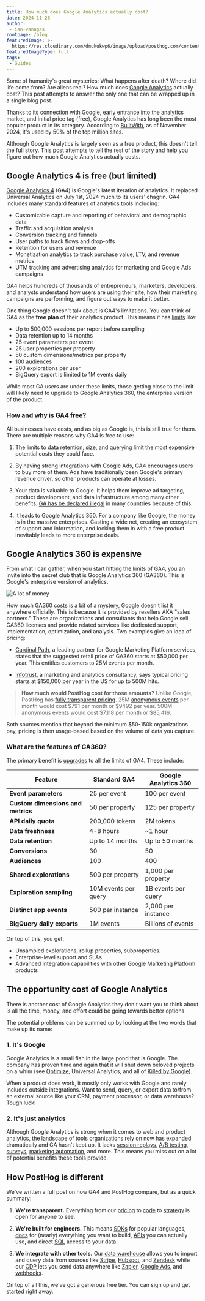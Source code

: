 ```yaml
---
title: How much does Google Analytics actually cost?
date: 2024-11-28
author:
 - ian-vanagas
rootpage: /blog
featuredImage: >-
  https://res.cloudinary.com/dmukukwp6/image/upload/posthog.com/contents/images/blog/posthog-vs-ga4/posthog-vs-ga4.jpeg
featuredImageType: full
tags:
 - Guides
---
```


Some of humanity's great mysteries: What happens after death? Where did life come from? Are aliens real? How much does [Google Analytics](/blog/google-analytics-to-posthog) actually cost? This post attempts to answer the only one that can be wrapped up in a single blog post. 

Thanks to its connection with Google, early entrance into the analytics market, and initial price tag (free), Google Analytics has long been the most popular product in its category. According to [BuiltWith](https://trends.builtwith.com/analytics/Google-Analytics), as of November 2024, it's used by 50% of the top million sites.

Although Google Analytics is largely seen as a free product, this doesn't tell the full story. This post attempts to tell the rest of the story and help you figure out how much Google Analytics actually costs. 

## Google Analytics 4 is free (but limited)

[Google Analytics 4](/blog/posthog-vs-ga4) (GA4) is Google's latest iteration of analytics. It replaced Universal Analytics on July 1st, 2024 much to its users' chagrin. GA4 includes many standard features of analytics tools including:

- Customizable capture and reporting of behavioral and demographic data
- Traffic and acquisition analysis
- Conversion tracking and funnels
- User paths to track flows and drop-offs
- Retention for users and revenue
- Monetization analytics to track purchase value, LTV, and revenue metrics
- UTM tracking and advertising analytics for marketing and Google Ads campaigns

GA4 helps hundreds of thousands of entrepreneurs, marketers, developers, and analysts understand how users are using their site, how their marketing campaigns are performing, and figure out ways to make it better.

One thing Google doesn't talk about is GA4's limitations. You can think of GA4 as the **free plan** of their analytics product. This means it has [limits](https://support.google.com/analytics/answer/11202874?sjid=1063875790934107320-NC) like:

- Up to 500,000 sessions per report before sampling
- Data retention up to 14 months
- 25 event parameters per event
- 25 user properties per property
- 50 custom dimensions/metrics per property
- 100 audiences
- 200 explorations per user
- BigQuery export is limited to 1M events daily

While most GA users are under these limits, those getting close to the limit will likely need to upgrade to Google Analytics 360, the enterprise version of the product.

### How and why is GA4 free?

All businesses have costs, and as big as Google is, this is still true for them. There are multiple reasons why GA4 is free to use:

1. The limits to data retention, size, and querying limit the most expensive potential costs they could face.

2. By having strong integrations with Google Ads, GA4 encourages users to buy more of them. Ads have traditionally been Google's primary revenue driver, so other products can operate at losses.

3. Your data is valuable to Google. It helps them improve ad targeting, product development, and data infrastructure among many other benefits. [GA has be declared illegal](/blog/is-google-analytics-illegal-microsite) in many countries because of this.

4. It leads to Google Analytics 360. For a company like Google, the money is in the massive enterprises. Casting a wide net, creating an ecosystem of support and information, and locking them in with a free product inevitably leads to more enterprise deals.

## Google Analytics 360 is expensive

From what I can gather, when you start hitting the limits of GA4, you an invite into the secret club that is Google Analytics 360 (GA360). This is Google's enterprise version of analytics.

![A lot of money](https://res.cloudinary.com/dmukukwp6/image/upload/image_ec753abf75.png)

How much GA360 costs is a bit of a mystery, Google doesn't list it anywhere officially. This is because it is provided by resellers AKA "sales partners." These are organizations and consultants that help Google sell GA360 licenses and provide related services like dedicated support, implementation, optimization, and analysis. Two examples give an idea of pricing:

- [Cardinal Path](https://www.cardinalpath.com/blog/ua-360-vs-ga4-360-pricing-model), a leading partner for Google Marketing Platform services, states that the suggested retail price of GA360 starts at $50,000 per year. This entitles customers to 25M events per month.

- [Infotrust](https://infotrust.com/wp-content/uploads/2018/10/google-analytics-adobe-analytics.pdf), a marketing and analytics consultancy, says typical pricing starts at $150,000 per year in the US for up to 500M hits.

> **How much would PostHog cost for those amounts?** Unlike Google, PostHog has [fully transparent pricing](/pricing). 25M [anonymous events](/docs/data/anonymous-vs-identified-events) per month would cost $791 per month or $9492 per year. 500M anonymous events would cost $7,118 per month or $85,416.

Both sources mention that beyond the minimum $50-150k organizations pay, pricing is then usage-based based on the volume of data you capture. 

### What are the features of GA360?

The primary benefit is [upgrades](https://support.google.com/analytics/answer/11202874?sjid=1063875790934107320-NC) to all the limits of GA4. These include:

| **Feature** | **Standard GA4** | **Google Analytics 360** |
| --- | --- | --- |
| **Event parameters** | 25 per event | 100 per event |
| **Custom dimensions and metrics** | 50 per property | 125 per property |
| **API daily quota** | 200,000 tokens | 2M tokens |
| **Data freshness** | 4-8 hours | ~1 hour |
| **Data retention** | Up to 14 months | Up to 50 months |
| **Conversions** | 30 | 50 |
| **Audiences** | 100 | 400 |
| **Shared explorations** | 500 per property | 1,000 per property |
| **Exploration sampling** | 10M events per query | 1B events per query |
| **Distinct app events** | 500 per instance | 2,000 per instance |
| **BigQuery daily exports** | 1M events | Billions of events |

On top of this, you get:

- Unsampled explorations, rollup properties, subproperties.
- Enterprise-level support and SLAs
- Advanced integration capabilities with other Google Marketing Platform products

## The opportunity cost of Google Analytics

There is another cost of Google Analytics they don't want you to think about is all the time, money, and effort could be going towards better options.

The potential problems can be summed up by looking at the two words that make up its name:

### 1. It's Google

Google Analytics is a small fish in the large pond that is Google. The company has proven time and again that it will shut down beloved projects on a whim (see [Optimize](/blog/google-optimize-alternatives), Universal Analytics, and all of [Killed by Google](https://killedbygoogle.com/)). 

When a product does work, it mostly only works with Google and rarely includes outside integrations. Want to send, query, or export data to/from an external source like your CRM, payment processor, or data warehouse? Tough luck!

### 2. It's just analytics

Although Google Analytics is strong when it comes to web and product analytics, the landscape of tools organizations rely on now has expanded dramatically and GA hasn't kept up. It lacks [session replays](/session-replay), [A/B testing](/experiments), [surveys](/surveys), [marketing automation](/cdp), and more. This means you miss out on a lot of potential benefits these tools provide.

## How PostHog is different

We've written a full post on how GA4 and PostHog compare, but as a quick summary:

1. **We're transparent.** Everything from our [pricing](/pricing) to [code](https://github.com/PostHog/posthog) to [strategy](/handbook) is open for anyone to see.

2. **We're built for engineers.** This means [SDKs](/docs/libraries) for popular languages, [docs](/docs) for (nearly) everything you want to build, [APIs](/docs/api) you can actually use, and direct [SQL](/docs/hogql) access to your data.

3. **We integrate with other tools.** Our [data warehouse](/docs/data-warehouse) allows you to import and query data from sources like [Stripe](/tutorials/stripe-reports), [Hubspot](/tutorials/hubspot-reports), and [Zendesk](/tutorials/zendesk-reports) while our [CDP](/docs/cdp) lets you send data anywhere like [Zapier](/docs/cdp/destinations/zapier), [Google Ads](/docs/cdp/destinations/google-ads), and [webhooks](/docs/cdp/destinations/webhook).

On top of all this, we've got a generous free tier. You can sign up and get started right away. 
